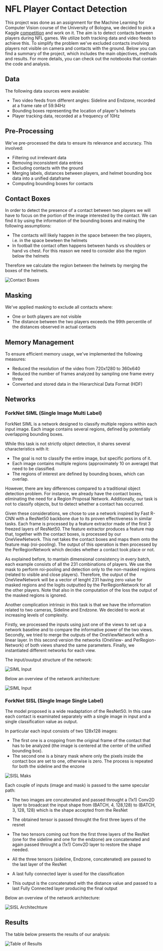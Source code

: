 # NFL Player Contact Detection
This project was done as an assignment for the Machine Learning for Computer Vision course of the University of Bologna, we decided to pick a Kaggle [competition]([https://www.kaggle.com/competitions/birdclef-2023/overview](https://www.kaggle.com/competitions/nfl-player-contact-detection/overview)) and work on it.
The aim is to detect contacts between players during NFL games. We utilize both tracking data and video feeds to achieve this. To simplify the problem we've excluded contacts involving players not visible on camera and contacts with the ground.
Below you can find a summary of the project, which includes the main objectives, methods and results. For more details, you can check out the notebooks that contain the code and analysis.

## Data

The following data sources were avaiable:

- Two video feeds from different angles: Sideline and Endzone, recorded at a frame rate of 59.94Hz
- Bounding boxes representing the location of player's helmets
- Player tracking data, recorded at a frequency of 10Hz

## Pre-Processing

We've pre-processed the data to ensure its relevance and accuracy. This involved:

- Filtering out irrelevant data
- Removing inconsistent data entries
- Excluding contacts with the ground
- Merging labels, distances between players, and helmet bounding box data into a unified dataframe
- Computing bounding boxes for contacts

## Contact Boxes
In order to detect the presence of a contact between two players we will have to focus on the portion of the image interested by the contact. We can find it by using the information of the bounding boxes and making the following assumptions:

- The contacts will likely happen in the space between the two players, i.e. in the space bewteen the helmets
- In football the contact often happens between hands vs shoulders or hand vs chest. For this reason we need to consider also the region below the helmets
  
Therefore we calculate the region between the helmets by merging the boxes of the helmets.

![Contact Boxes](./images/Contact_Boxes.png)

## Masking

We've applied masking to exclude all contacts where:

- One or both players are not visible
- The distance between the two players exceeds the 99th percentile of the distances observed in actual contacts

## Memory Management

To ensure efficient memory usage, we've implemented the following measures:

- Reduced the resolution of the video from 720x1280 to 360x640
- Reduced the number of frames analyzed by sampling one frame every three
- Converted and stored data in the Hierarchical Data Format (HDF)

## Networks

### ForkNet SIML (Single Image Multi Label)

ForkNet SIML is a network designed to classify multiple regions within each input image. Each image contains several regions, defined by potentially overlapping bounding boxes.

While this task is not strictly object detection, it shares several characteristics with it:

- The goal is not to classify the entire image, but specific portions of it.
- Each image contains multiple regions (approximately 10 on average) that need to be classified.
- The regions of interest are defined by bounding boxes, which can overlap.

However, there are key differences compared to a traditional object detection problem. For instance, we already have the contact boxes, eliminating the need for a Region Proposal Network. Additionally, our task is not to classify objects, but to detect whether a contact has occurred.

Given these considerations, we chose to use a network inspired by Fast R-CNN with a ResNet50 backbone due to its proven effectiveness in similar tasks.
Each frame is processed by a feature extractor made of the first 3 freezed layers of ResNet50. The feature extractor produces a feature map that, together with the contact boxes, is processed by our OneViewNetwork. This net takes the contact boxes and maps them onto the feature map (roi-pooling). The output of this operation is then processed by the PerRegionNetwork which decides whether a contact took place or not.

As explained before, to mantain dimensional consistency in every batch, each example consists of all the 231 combinations of players. We use the mask to perform roi-pooling and detection only to the non-masked regions (related to visible and close players). Therefore, the output of the OneViewNetwork will be a vector of lenght 231 having zero value for masked regions and the logits outputted by the PerRegionNetwork for all the other players. Note that also in the computation of the loss the output of the masked regions is ignored.

Another complication intrinsic in this task is that we have the information related to two cameras, Sideline and Endzone. We decided to work at increasing levels of complexity.

Firstly, we processed the inputs using just one of the views to set up a network baseline and to compare the informative power of the two views.
Secondly, we tried to merge the outputs of the OneViewNetwork with a linear layer. In this second version the networks (OneView- and PerRegion-Network) of both views shared the same parameters.
Finally, we instantiated different networks for each view.

The input/ouutput structure of the network:

![SIML Input](./images/Siml_input.png)

Below an overview of the network architecture:

![SIML Input](./images/Siml_architechture.png)

### ForkNet SISL (Single Image Single Label)

The model proposed is a wide readaptation of the ResNet50. In this case each contact is examinated separately with a single image in input and a single classification value as output.

In particular each input consists of two 128x128 images:

- The first one is a cropping from the original frame of the contact that has to be analyzed (the image is centered at the center of the unified bounding box).
- The second one is a binary mask where only the pixels inside the contact box are set to one, otherwise is zero. The process is repeated for both the sideline and the enzone

![SISL Maks](./images/Sisl_mask.png "SISL Mask")

Each couple of inputs (image and mask) is passed to the same specular path:

- The two images are concatenated and passed throught a (1x1) Conv2D layer to broadcast the input shape from (BATCH, 4, 128,128) to (BATCH, 3, 128, 128) which is the shape accepted from the ResNet

- The obtained tensor is passed throught the first three layers of the resnet

- The two tensors coming out from the first three layers of the ResNet (one for the sideline and one for the endzone) are concatenated and again passed throught a (1x1) Conv2D layer to restore the shape needed.

- All the three tensors (sideline, Endzone, concatenated) are passed to the last layer of the ResNet

- A last fully connected layer is used for the classification

- This output is the concatenated with the distance value and passed to a last Fully Connected layer producing the final output

Below an overview of the network architecture:

![SISL Architechture](./images/Sisl_architechture.png)

## Results

The table below presents the results of our analysis:

![Table of Results](./images/Table_of_results.png)

